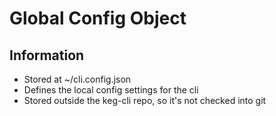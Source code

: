 # Global Config Object

## Information
* Stored at ~/cli.config.json
* Defines the local config settings for the cli
* Stored outside the keg-cli repo, so it's not checked into git

